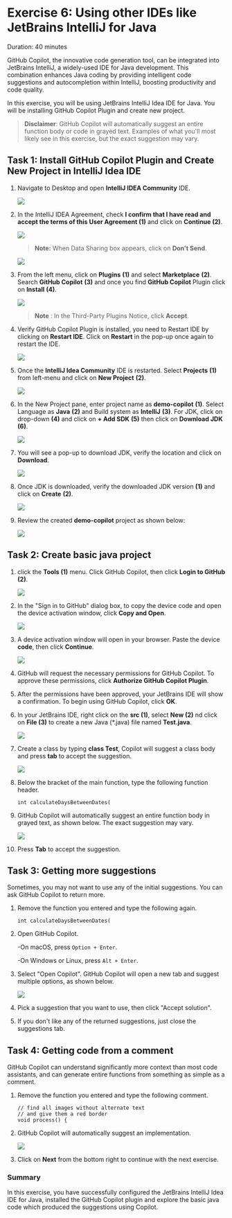 # Exercise 6: Using other IDEs like JetBrains IntelliJ for Java

Duration: 40 minutes

GitHub Copilot, the innovative code generation tool, can be integrated into JetBrains IntelliJ, a widely-used IDE for Java development. This combination enhances Java coding by providing intelligent code suggestions and autocompletion within IntelliJ, boosting productivity and code quality.

In this exercise, you will be using JetBrains IntelliJ Idea IDE for Java. You will be installing GitHub Copilot Plugin and create new project.

>**Disclaimer**: GitHub Copilot will automatically suggest an entire function body or code in grayed text. Examples of what you'll most likely see in this exercise, but the exact suggestion may vary.

## Task 1: Install GitHub Copilot Plugin and Create New Project in IntelliJ Idea IDE

1. Navigate to Desktop and open **IntelliJ IDEA Community** IDE.

   ![](../media/E6-T1-S1.png)

1. In the IntelliJ IDEA Agreement, check **I confirm that I have read and accept the terms of this User Agreement (1)** and  click on **Continue (2)**.

   ![](../media/E6-T1-S2.png)

   >**Note:** When Data Sharing box appears, click on **Don't Send**.

   ![](../media/E6-T1-S2.1.png)

1. From the left menu, click on **Plugins** **(1)** and select **Marketplace** **(2)**. Search **GitHub Copilot** **(3)** and once you find **GitHub Copilot** Plugin click on **Install** **(4)**.

   ![](../media/install-plugin.png)

   >**Note** : In the Third-Party Plugins Notice, click **Accept**.

1. Verify GitHub Copilot Plugin is installed, you need to Restart IDE by clicking on **Restart IDE**. Click on **Restart** in the pop-up once again to restart the IDE.

   ![](../media/restart-ide.png)

1. Once the **IntelliJ Idea Community** IDE is restarted. Select **Projects** **(1)** from left-menu and click on **New Project** **(2)**.

   ![](../media/create-project.png)

1. In the New Project pane, enter project name as **demo-copilot** **(1)**. Select Language as **Java** **(2)** and Build system as **IntelliJ** **(3)**. For JDK, click on drop-down **(4)** and click on **+ Add SDK** **(5)** then click on **Download JDK** **(6)**.

   ![](../media/project-details.png)

1. You will see a pop-up to download JDK, verify the location and click on **Download**.

   ![](../media/download-jdk.png)

1. Once JDK is downloaded, verify the downloaded JDK version **(1)** and click on **Create** **(2)**.

   ![](../media/click-create.png)

1. Review the created **demo-copilot** project as shown below:

   ![](../media/demo-copilot-project.png)


## Task 2: Create basic java project

1. click the **Tools (1)** menu. Click GitHub Copilot, then click **Login to GitHub (2)**.

   ![](../media/ex6-git-login.png)

1. In the "Sign in to GitHub" dialog box, to copy the device code and open the device activation window, click **Copy and Open**.

   ![](../media/ex6-copy-code.png)

1. A device activation window will open in your browser. Paste the device **code**, then click **Continue**.

   ![](../media/ex6-device-activation.png)

1. GitHub will request the necessary permissions for GitHub Copilot. To approve these permissions, click **Authorize GitHub Copilot Plugin**.

1. After the permissions have been approved, your JetBrains IDE will show a confirmation. To begin using GitHub Copilot, click **OK**.

1. In your JetBrains IDE, right click on the **src (1)**, select **New (2)** nd click on **File (3)** to create a new Java (*.java) file named **Test.java**.

   ![](../media/ex6-test-java.png)

1. Create a class by typing **class Test**, Copilot will suggest a class body and press **tab** to accept the suggestion.

   ![](../media/ex6-class-test.png)

1. Below the bracket of the main function, type the following function header.

   ```
   int calculateDaysBetweenDates(
   ```

1. GitHub Copilot will automatically suggest an entire function body in grayed text, as shown below. The exact suggestion may vary.

   ![](../media/ex6-days.png)

1. Press **Tab** to accept the suggestion.


## Task 3: Getting more suggestions

Sometimes, you may not want to use any of the initial suggestions. You can ask GitHub Copilot to return more.

1. Remove the function you entered and type the following again.

   ```
   int calculateDaysBetweenDates(
   ```

1. Open GitHub Copilot.

   -On macOS, press `Option + Enter`.

   -On Windows or Linux, press `Alt + Enter`.

1. Select "Open Copilot". GitHub Copilot will open a new tab and suggest multiple options, as shown below.

   ![](../media/ex6-copilot-suggestion.png)

1. Pick a suggestion that you want to use, then click "Accept solution".

1. If you don't like any of the returned suggestions, just close the suggestions tab.


## Task 4: Getting code from a comment

GitHub Copilot can understand significantly more context than most code assistants, and can generate entire functions from something as simple as a comment.

1. Remove the function you entered and type the following comment.
   
   ```
   // find all images without alternate text
   // and give them a red border
   void process() {

   ```

1. GitHub Copilot will automatically suggest an implementation.
  
   ![](../media/ex6-image-suggestion.png)

1. Click on **Next** from the bottom right to continue with the next exercise.

### Summary

In this exercise, you have successfully configured the JetBrains IntelliJ Idea IDE for Java, installed the GitHub Copilot plugin and explore the basic java code which produced the 
suggestions using Copilot.
